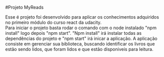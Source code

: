 #Projeto MyReads

Esse é projeto foi desenvolvido para aplicar os conhecimentos adquiridos no primeiro módulo do curso react da udacity.  
Para iniciar o projeto basta rodar o comando com o node instalado "npm install" logo depois "npm start". "Npm install" irá instalar todas as dependências do projeto e "npm start" irá inicar a aplicação.
A aplicação consiste em gerenciar sua biblioteca, buscando identificar os livros que estão sendo lidos, que foram lidos e que estão disponiveis para leitura.
